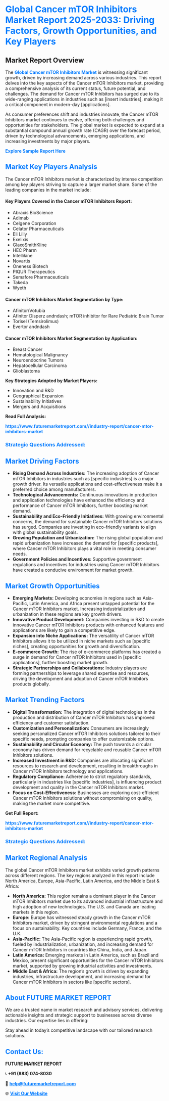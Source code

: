 <h1 style="color: #007BFF;">Global Cancer mTOR Inhibitors Market Report 2025-2033: Driving Factors, Growth Opportunities, and Key Players</h1>

<section id="overview">
<h2>Market Report Overview</h2>
<p>The <a href="https://www.futuremarketreport.com//industry-report/cancer-mtor-inhibitors-market" style="color: #007BFF; text-decoration: none;"><strong>Global Cancer mTOR Inhibitors Market</strong></a> is witnessing significant growth, driven by increasing demand across various industries. This report delves into the key aspects of the Cancer mTOR Inhibitors market, providing a comprehensive analysis of its current status, future potential, and challenges. The demand for Cancer mTOR Inhibitors has surged due to its wide-ranging applications in industries such as [insert industries], making it a critical component in modern-day [applications].</p>
<p>As consumer preferences shift and industries innovate, the Cancer mTOR Inhibitors market continues to evolve, offering both challenges and opportunities for stakeholders. The global market is expected to expand at a substantial compound annual growth rate (CAGR) over the forecast period, driven by technological advancements, emerging applications, and increasing investments by major players.</p>
</section>

<section id="overview">
<p><a href="https://www.futuremarketreport.com//request-sample/reportId=54982" style="color: #007BFF; text-decoration: none;"><strong>Explore Sample Report Here</strong></a></p>
</section>

<section id="key-players">
<h2 style="color: #007BFF;">Market Key Players Analysis</h2>
<p>The Cancer mTOR Inhibitors market is characterized by intense competition among key players striving to capture a larger market share. Some of the leading companies in the market include:</p>
<h4>Key Players Covered in the Cancer mTOR Inhibitors Report:</h4>
<ul><li>Abraxis BioScience</li><li>Adimab</li><li>Celgene Corporation</li><li>Celator Pharmaceuticals</li><li>Eli Lilly</li><li>Exelixis</li><li>GlaxoSmithKline</li><li>HEC Pharm</li><li>Intellikine</li><li>Novartis</li><li>Oneness Biotech</li><li>PIQUR Therapeutics</li><li>Semafore Pharmaceuticals</li><li>Takeda</li><li>Wyeth</li></ul>
<h4>Cancer mTOR Inhibitors Market Segmentation by Type:</h4>
<ul><li>Afinitor/Votubia</li><li>Afinitor Disperz andndash; mTOR inhibitor for Rare Pediatric Brain Tumor</li><li>Torisel (Temsirolimus)</li><li>Evertor andndash</li></ul>

<h4>Cancer mTOR Inhibitors Market Segmentation by Application:</h4>
<ul><li>Breast Cancer</li><li>Hematological Malignancy</li><li>Neuroendocrine Tumors</li><li>Hepatocellular Carcinoma</li><li>Glioblastoma</li></ul>
<p><strong>Key Strategies Adopted by Market Players:</strong></p>
<ul>
<li>Innovation and R&D</li>
<li>Geographical Expansion</li>
<li>Sustainability Initiatives</li>
<li>Mergers and Acquisitions</li>
</ul>
</section>

<section>
<p><strong>Read Full Analysis: </strong></p><a href="https://www.futuremarketreport.com//industry-report/cancer-mtor-inhibitors-market" style="color: #007BFF; text-decoration: none;"><strong>https://www.futuremarketreport.com//industry-report/cancer-mtor-inhibitors-market</strong></a>
<h3 style="color: #007BFF;">Strategic Questions Addressed:</h3>
</section>

<section id="driving-factors">
<h2 style="color: #007BFF;">Market Driving Factors</h2>
<ul>
<li><strong>Rising Demand Across Industries:</strong> The increasing adoption of Cancer mTOR Inhibitors in industries such as [specific industries] is a major growth driver. Its versatile applications and cost-effectiveness make it a preferred choice among manufacturers.</li>
<li><strong>Technological Advancements:</strong> Continuous innovations in production and application technologies have enhanced the efficiency and performance of Cancer mTOR Inhibitors, further boosting market demand.</li>
<li><strong>Sustainability and Eco-Friendly Initiatives:</strong> With growing environmental concerns, the demand for sustainable Cancer mTOR Inhibitors solutions has surged. Companies are investing in eco-friendly variants to align with global sustainability goals.</li>
<li><strong>Growing Population and Urbanization:</strong> The rising global population and rapid urbanization have increased the demand for [specific products], where Cancer mTOR Inhibitors plays a vital role in meeting consumer needs.</li>
<li><strong>Government Policies and Incentives:</strong> Supportive government regulations and incentives for industries using Cancer mTOR Inhibitors have created a conducive environment for market growth.</li>
</ul>
</section>

<section id="growth-opportunities">
<h2 style="color: #007BFF;">Market Growth Opportunities</h2>
<ul>
<li><strong>Emerging Markets:</strong> Developing economies in regions such as Asia-Pacific, Latin America, and Africa present untapped potential for the Cancer mTOR Inhibitors market. Increasing industrialization and urbanization in these regions are key growth drivers.</li>
<li><strong>Innovative Product Development:</strong> Companies investing in R&D to create innovative Cancer mTOR Inhibitors products with enhanced features and applications are likely to gain a competitive edge.</li>
<li><strong>Expansion into Niche Applications:</strong> The versatility of Cancer mTOR Inhibitors allows it to be utilized in niche markets such as [specific niches], creating opportunities for growth and diversification.</li>
<li><strong>E-commerce Growth:</strong> The rise of e-commerce platforms has created a surge in demand for Cancer mTOR Inhibitors used in [specific applications], further boosting market growth.</li>
<li><strong>Strategic Partnerships and Collaborations:</strong> Industry players are forming partnerships to leverage shared expertise and resources, driving the development and adoption of Cancer mTOR Inhibitors products globally.</li>
</ul>
</section>

<section id="trending-factors">
<h2 style="color: #007BFF;">Market Trending Factors</h2>
<ul>
<li><strong>Digital Transformation:</strong> The integration of digital technologies in the production and distribution of Cancer mTOR Inhibitors has improved efficiency and customer satisfaction.</li>
<li><strong>Customization and Personalization:</strong> Consumers are increasingly seeking personalized Cancer mTOR Inhibitors solutions tailored to their specific needs, prompting companies to offer customizable options.</li>
<li><strong>Sustainability and Circular Economy:</strong> The push towards a circular economy has driven demand for recyclable and reusable Cancer mTOR Inhibitors solutions.</li>
<li><strong>Increased Investment in R&D:</strong> Companies are allocating significant resources to research and development, resulting in breakthroughs in Cancer mTOR Inhibitors technology and applications.</li>
<li><strong>Regulatory Compliance:</strong> Adherence to strict regulatory standards, particularly in industries like [specific industries], is influencing product development and quality in the Cancer mTOR Inhibitors market.</li>
<li><strong>Focus on Cost-Effectiveness:</strong> Businesses are exploring cost-efficient Cancer mTOR Inhibitors solutions without compromising on quality, making the market more competitive.</li>
</ul>
</section>

<section>
<p><strong>Get Full Report: </strong></p><a href="https://www.futuremarketreport.com//industry-report/cancer-mtor-inhibitors-market" style="color: #007BFF; text-decoration: none;"><strong>https://www.futuremarketreport.com//industry-report/cancer-mtor-inhibitors-market</strong></a>
<h3 style="color: #007BFF;">Strategic Questions Addressed:</h3>
</section>


<section id="regional-analysis">
<h2 style="color: #007BFF;">Market Regional Analysis</h2>
<p>The global Cancer mTOR Inhibitors market exhibits varied growth patterns across different regions. The key regions analyzed in this report include North America, Europe, Asia-Pacific, Latin America, and the Middle East & Africa:</p>
<ul>
<li><strong>North America:</strong> This region remains a dominant player in the Cancer mTOR Inhibitors market due to its advanced industrial infrastructure and high adoption of new technologies. The U.S. and Canada are leading markets in this region.</li>
<li><strong>Europe:</strong> Europe has witnessed steady growth in the Cancer mTOR Inhibitors market, driven by stringent environmental regulations and a focus on sustainability. Key countries include Germany, France, and the U.K.</li>
<li><strong>Asia-Pacific:</strong> The Asia-Pacific region is experiencing rapid growth, fueled by industrialization, urbanization, and increasing demand for Cancer mTOR Inhibitors in countries like China, India, and Japan.</li>
<li><strong>Latin America:</strong> Emerging markets in Latin America, such as Brazil and Mexico, present significant opportunities for the Cancer mTOR Inhibitors market, supported by growing industrial activities and investments.</li>
<li><strong>Middle East & Africa:</strong> The region’s growth is driven by expanding industries, infrastructure development, and increasing demand for Cancer mTOR Inhibitors in sectors like [specific sectors].</li>
</ul>
</section>

<footer>
<h2 style="color: #007BFF;">About FUTURE MARKET REPORT</h2>
<p>We are a trusted name in market research and advisory services, delivering actionable insights and strategic support to businesses across diverse industries. Our expertise lies in offering:</p>

<p>Stay ahead in today’s competitive landscape with our tailored research solutions.</p>

<h2 style="color: #007BFF;">Contact Us:</h2>
<p><strong>FUTURE MARKET REPORT</strong></p>
<p>📞 <strong>+91 (883) 074-8030</strong></p>
<p>📧 <strong><a href="mailto:help@futuremarketreport.com" style="color: #007BFF;">help@futuremarketreport.com</a></strong></p>
<p>🌐 <strong><a href="https://www.futuremarketreport.com/" style="color: #007BFF;">Visit Our Website</a></strong></p>
</footer>